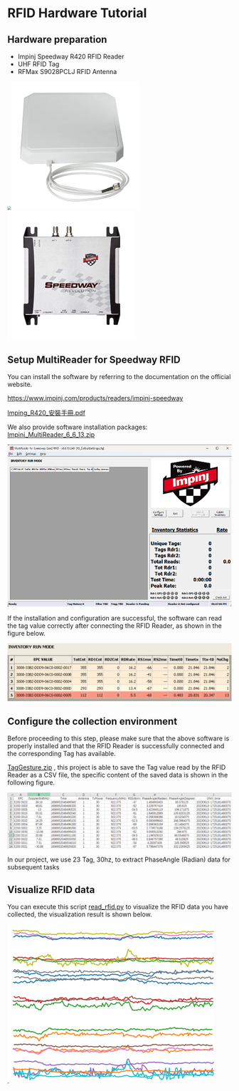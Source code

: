 # RFID Hardware Tutorial

## Hardware preparation

- Impinj Speedway R420 RFID Reader
- UHF RFID Tag
- RFMax S9028PCLJ RFID Antenna

<img src="./assets/tag" style="zoom:48%;" /><img src="./assets/pad.webp" style="zoom:50%;" /><img src="./assets/RFID_device.webp" style="zoom:55.5%;" />

## Setup MultiReader for Speedway RFID

You can install the software by referring to the documentation on the official website.

https://www.impinj.com/products/readers/impinj-speedway

 [lmping_R420_安裝手冊.pdf](F:\迅雷下载\lmping_R420_安裝手冊.pdf) 

We also provide software installation packages: [Impinj_MultiReader_6_6_13.zip](..\..\RFID\Impinj_MultiReader_6_6_13.zip) 

![image-20240115182721460](./assets/impinj.png)

If the installation and configuration are successful, the software can read the tag value correctly after connecting the RFID Reader, as shown in the figure below.

![image-20240115223052505](./assets/tag_read.png)

## Configure the collection environment

Before proceeding to this step, please make sure that the above software is properly installed and that the RFID Reader is successfully connected and the corresponding Tag has available.

 [TagGesture.zip](..\..\RFID\TagGesture.zip) , this project is able to save the Tag value read by the RFID Reader as a CSV file, the specific content of the saved data is shown in the following figure.

![image-20240115223540269](./assets/rfid_file.png)

In our project, we use 23 Tag, 30hz, to extract PhaseAngle (Radian) data for subsequent tasks

## Visualize RFID data

You can execute this script  [read_rfid.py](..\..\PycharmProjects\deep-learning-for-image-processing-master\pytorch_classification\github\XRF_dataset\read_rfid.py)  to visualize the RFID data you have collected, the visualization result is shown below.

![image-20240116180510228](./assets/rfid_vis.png)
